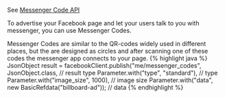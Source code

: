 See <a target="_blank" href="https://developers.facebook.com/docs/messenger-platform/discovery/messenger-codes" class="label label-primary">Messenger Code API</a>

To advertise your Facebook page and let your users talk to you with messenger, you can use Messenger Codes.

Messenger Codes are similar to the QR-codes widely used in different places, but the are designed as circles and 
after scanning one of these codes the messenger app connects to your page.
{% highlight java %}
JsonObject result = 
   facebookClient.publish("me/messenger_codes", 
   JsonObject.class, // result type
   Parameter.with("type", "standard"),  // type
   Parameter.with("image_size", 1000), // image size
   Parameter.with("data", new BasicRefdata("billboard-ad")); // data
{% endhighlight %}